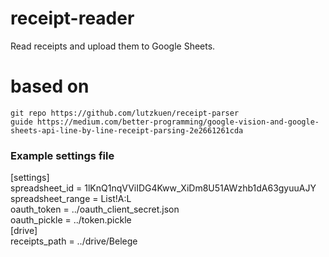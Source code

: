 # receipt-reader
Read receipts and upload them to Google Sheets.

# based on
    git repo https://github.com/lutzkuen/receipt-parser
    guide https://medium.com/better-programming/google-vision-and-google-sheets-api-line-by-line-receipt-parsing-2e2661261cda

### Example settings file
[settings]  
spreadsheet_id = 1lKnQ1nqVViIDG4Kww_XiDm8U51AWzhb1dA63gyuuAJY  
spreadsheet_range = List!A:L  
oauth_token = ../oauth_client_secret.json  
oauth_pickle = ../token.pickle  
[drive]  
receipts_path = ../drive/Belege